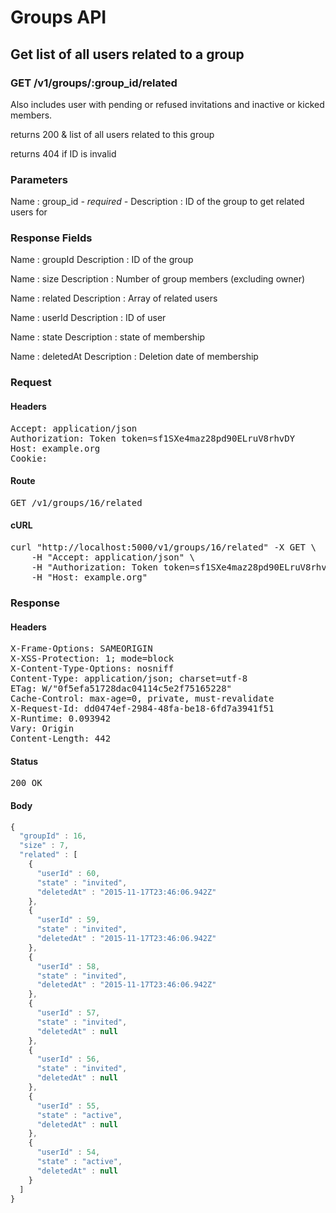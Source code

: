 # Groups API

## Get list of all users related to a group

### GET /v1/groups/:group_id/related

Also includes user with pending or refused invitations and inactive or kicked members.

returns 200 &amp; list of all users related to this group

returns 404 if ID is invalid

### Parameters

Name : group_id *- required -*
Description : ID of the group to get related users for


### Response Fields

Name : groupId
Description : ID of the group

Name : size
Description : Number of group members (excluding owner)

Name : related
Description : Array of related users

Name : userId
Description : ID of user

Name : state
Description : state of membership

Name : deletedAt
Description : Deletion date of membership

### Request

#### Headers

<pre>Accept: application/json
Authorization: Token token=sf1SXe4maz28pd90ELruV8rhvDY
Host: example.org
Cookie: </pre>

#### Route

<pre>GET /v1/groups/16/related</pre>

#### cURL

<pre class="request">curl &quot;http://localhost:5000/v1/groups/16/related&quot; -X GET \
	-H &quot;Accept: application/json&quot; \
	-H &quot;Authorization: Token token=sf1SXe4maz28pd90ELruV8rhvDY&quot; \
	-H &quot;Host: example.org&quot;</pre>

### Response

#### Headers

<pre>X-Frame-Options: SAMEORIGIN
X-XSS-Protection: 1; mode=block
X-Content-Type-Options: nosniff
Content-Type: application/json; charset=utf-8
ETag: W/&quot;0f5efa51728dac04114c5e2f75165228&quot;
Cache-Control: max-age=0, private, must-revalidate
X-Request-Id: dd0474ef-2984-48fa-be18-6fd7a3941f51
X-Runtime: 0.093942
Vary: Origin
Content-Length: 442</pre>

#### Status

<pre>200 OK</pre>

#### Body

```javascript
{
  "groupId" : 16,
  "size" : 7,
  "related" : [
    {
      "userId" : 60,
      "state" : "invited",
      "deletedAt" : "2015-11-17T23:46:06.942Z"
    },
    {
      "userId" : 59,
      "state" : "invited",
      "deletedAt" : "2015-11-17T23:46:06.942Z"
    },
    {
      "userId" : 58,
      "state" : "invited",
      "deletedAt" : "2015-11-17T23:46:06.942Z"
    },
    {
      "userId" : 57,
      "state" : "invited",
      "deletedAt" : null
    },
    {
      "userId" : 56,
      "state" : "invited",
      "deletedAt" : null
    },
    {
      "userId" : 55,
      "state" : "active",
      "deletedAt" : null
    },
    {
      "userId" : 54,
      "state" : "active",
      "deletedAt" : null
    }
  ]
}
```

